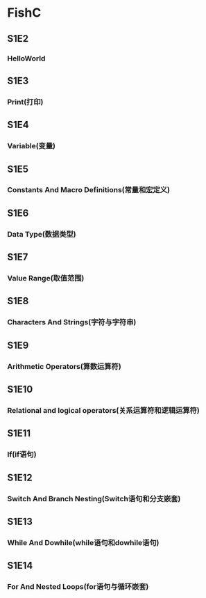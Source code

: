 # FishC
## S1E2
### HelloWorld
## S1E3
### Print(打印)
## S1E4
### Variable(变量)
## S1E5
### Constants And Macro Definitions(常量和宏定义)
## S1E6
### Data Type(数据类型)
## S1E7
### Value Range(取值范围)
## S1E8
### Characters And Strings(字符与字符串)
## S1E9
### Arithmetic Operators(算数运算符)
## S1E10
### Relational and logical operators(关系运算符和逻辑运算符)
## S1E11
### If(if语句)
## S1E12
### Switch And Branch Nesting(Switch语句和分支嵌套)
## S1E13
### While And Dowhile(while语句和dowhile语句)
## S1E14
### For And Nested Loops(for语句与循环嵌套)
